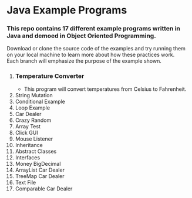 # Java Example Programs

### This repo contains 17 different example programs written in Java and demoed in Object Oriented Programming.

Download or clone the source code of the examples and try running them on your local machine to learn more about how these practices work. <br/>
Each branch will emphasize the purpose of the example shown.

1. ### Temperature Converter
    - This program will convert temperatures from Celsius to Fahrenheit.
2. String Mutation
3. Conditional Example
4. Loop Example
5. Car Dealer
6. Crazy Random
7. Array Test
8. Click GUI
9. Mouse Listener
10. Inheritance
11. Abstract Classes
12. Interfaces
13. Money BigDecimal
14. ArrayList Car Dealer
15. TreeMap Car Dealer
16. Text File
17. Comparable Car Dealer
